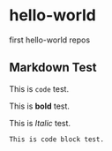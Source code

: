 # hello-world
first hello-world repos

Markdown Test
---

This is `code` test.

This is **bold** test.

This is _Italic_ test.

```
This is code block test.
```
